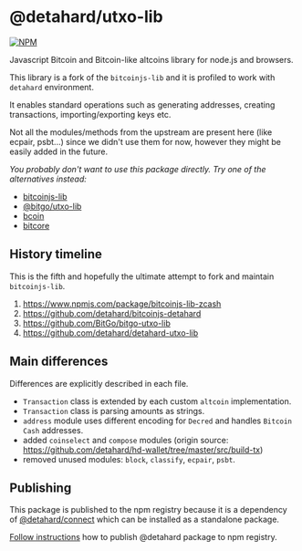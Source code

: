 # @detahard/utxo-lib

[![NPM](https://img.shields.io/npm/v/@detahard/utxo-lib.svg)](https://www.npmjs.org/package/@detahard/utxo-lib)

Javascript Bitcoin and Bitcoin-like altcoins library for node.js and browsers.

This library is a fork of the `bitcoinjs-lib` and it is profiled to work with `detahard` environment.

It enables standard operations such as generating addresses, creating transactions, importing/exporting keys etc.

Not all the modules/methods from the upstream are present here (like ecpair, psbt...) since we didn't use them for now, however they might be easily added in the future.

_You probably don't want to use this package directly. Try one of the alternatives instead:_

-   [bitcoinjs-lib](https://github.com/bitcoinjs/bitcoinjs-lib)
-   [@bitgo/utxo-lib](https://github.com/BitGo/BitGoJS/tree/master/modules/utxo-lib)
-   [bcoin](https://github.com/indutny/bcoin)
-   [bitcore](https://github.com/bitpay/bitcore)

## History timeline

This is the fifth and hopefully the ultimate attempt to fork and maintain `bitcoinjs-lib`.

1. https://www.npmjs.com/package/bitcoinjs-lib-zcash
1. https://github.com/detahard/bitcoinjs-detahard
1. https://github.com/BitGo/bitgo-utxo-lib
1. https://github.com/detahard/detahard-utxo-lib

## Main differences

Differences are explicitly described in each file.

-   `Transaction` class is extended by each custom `altcoin` implementation.
-   `Transaction` class is parsing amounts as strings.
-   `address` module uses different encoding for `Decred` and handles `Bitcoin Cash` addresses.
-   added `coinselect` and `compose` modules (origin source: https://github.com/detahard/hd-wallet/tree/master/src/build-tx)
-   removed unused modules: `block`, `classify`, `ecpair`, `psbt`.

## Publishing

This package is published to the npm registry because it is a dependency of [@detahard/connect](https://github.com/detahard/detahard-suite/issues/5440) which can be installed as a standalone package.

[Follow instructions](../../docs/releases/npm-packages.md) how to publish @detahard package to npm registry.
